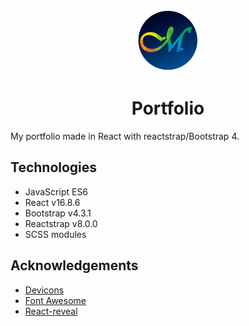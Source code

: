<p align="center"> 
  <img src="src/assets/images/favicon.png">
</p>
<h1 align="center">Portfolio</h1>


My portfolio made in React with reactstrap/Bootstrap 4.

## Technologies 
* JavaScript ES6 
* React v16.8.6
* Bootstrap v4.3.1
* Reactstrap v8.0.0
* SCSS modules

## Acknowledgements
* [Devicons](https://konpa.github.io/devicon/)
* [Font Awesome](https://fontawesome.com/)
* [React-reveal](https://www.react-reveal.com/)
